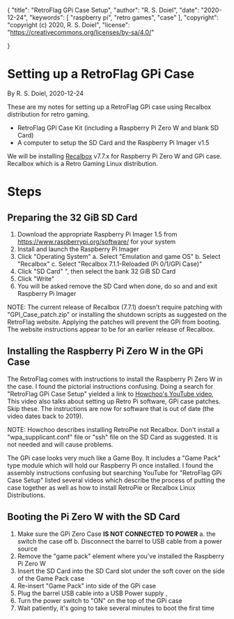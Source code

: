 {
    "title": "RetroFlag GPi Case Setup",
    "author": "R. S. Doiel",
    "date": "2020-12-24",
    "keywords": [ "raspberry pi", "retro games", "case" ],
	"copyright": "copyright (c) 2020, R. S. Doiel",
	"license": "https://creativecommons.org/licenses/by-sa/4.0/"

}

Setting up a RetroFlag GPi Case
===============================

By R. S. Doiel, 2020-12-24

These are my notes for setting up a RetroFlag GPi case using Recalbox
distribution for retro gaming.

+ RetroFlag GPi Case Kit (including a Raspberry Pi Zero W and blank SD Card)
+ A computer to setup the SD Card  and the Raspberry Pi Imager v1.5

We will be installing [Recalbox](https://www.recalbox.com/ "the all-in-one retro gaming console")
v7.7.x for Raspberry Pi Zero W and GPi case.  Recalbox which is a Retro
Gaming Linux distribution.

Steps
=====

Preparing the 32 GiB SD Card
---------------------------

1. Download the appropriate Raspberry Pi Imager 1.5 from 
   https://www.raspberrypi.org/software/ for your system
2. Install and launch the Raspberry Pi Imager
3. Click "Operating System"
  a. Select "Emulation and game OS"
  b. Select "Recalbox"
  c. Select "Recalbox 7.1.1-Reloaded (Pi 0/1/GPi Case)"
4. Click "SD Card" ", then select the bank 32 GiB SD Card
5. Click "Write"
6. You will be asked remove the SD Card when done, do so and and exit 
   Raspberry Pi Imager

NOTE: The current release of Recalbox (7.7.1) doesn't require patching
with "GPI_Case_patch.zip" or installing the shutdown scripts as suggested
on the RetroFlag website. Applying the patches will prevent the GPi
from booting. The website instructions appear to be for an earlier release
of Recalbox.


Installing the Raspberry Pi Zero W in the GPi Case
--------------------------------------------------

The RetroFlag comes with instructions to install the Raspberry Pi Zero W
in the case. I found the pictorial instructions confusing. Doing a search
for "RetroFlag GPi Case Setup" yielded a link to [Howchoo's YouTube
video](https://www.youtube.com/watch?v=NyJUlNifN1I&feature=youtu.be "RetroFlag GPi CASE Setup and Usage"),  This video also talks about setting up Retro Pi software,
GPi case patches. Skip these. The instructions are now for software that
is out of date (the video dates back to 2019). 

NOTE: Howchoo describes installing RetroPie not Recalbox. Don't install a
"wpa_supplicant.conf" file or "ssh" file on the SD Card as suggested.
It is not needed and will cause problems.

The GPi case looks very much like a Game Boy. It includes a "Game Pack"
type module which will hold our Raspberry Pi once installed. I found the
assembly instructions confusing but searching YouTube for "RetroFlag GPi
Case Setup" listed several videos which describe the process of putting
the case together as well as how to install RetroPie or
Recalbox Linux Distributions.

Booting the Pi Zero W with the SD Card
--------------------------------------

1. Make sure the GPi Zero Case **IS NOT CONNECTED TO POWER**
  a. the switch the case off
  b. Disconnect the barrel to USB cable from a power source
2. Remove the "game pack" element where you've installed the Raspberry Pi Zero W
3. Insert the SD Card into the SD Card slot under the soft cover on the side of
   the Game Pack case
4. Re-insert "Game Pack" into side of the GPi case
5. Plug the barrel USB cable into a USB Power supply , 
6. Turn the power switch to "ON" on the top of the GPi case
7. Wait patiently, it's going to take several minutes to boot the first time





